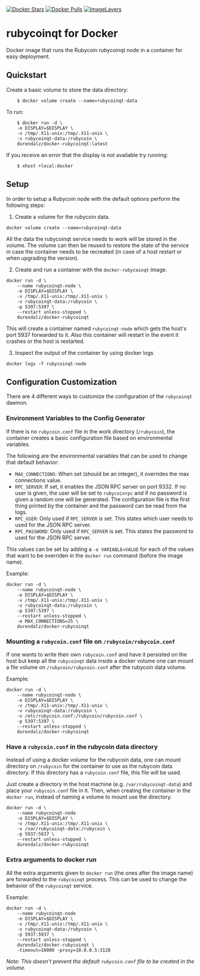 [![Docker Stars](https://img.shields.io/docker/stars/durendalz/docker-rubycoinqt.svg)](https://hub.docker.com/r/durendalz/docker-rubycoinqt/)
[![Docker Pulls](https://img.shields.io/docker/pulls/durendalz/docker-rubycoinqt.svg)](https://hub.docker.com/r/durendalz/docker-rubycoinqt/)
[![ImageLayers](https://images.microbadger.com/badges/image/durendalz/docker-rubycoinqt.svg)](https://microbadger.com/images/durendalz/docker-rubycoinqt)

# rubycoinqt for Docker

Docker image that runs the Rubycoin rubycoinqt node in a container for easy deployment.

## Quickstart

Create a basic volume to store the data directory:

        $ docker volume create --name=rubycoinqt-data

To run:

        $ docker run -d \
        -e DISPLAY=$DISPLAY \
        -v /tmp/.X11-unix:/tmp/.X11-unix \
        -v rubycoinqt-data:/rubycoin \
        durendalz/docker-rubycoinqt:latest

If you receive an error that the display is not available try running:

        $ xhost +local:docker

## Setup
In order to setup a Rubycoin node with the default options perform the following steps:

1. Create a volume for the rubycoin data.

```
docker volume create --name=rubycoinqt-data
```

All the data the rubycoinqt service needs to work will be stored in the volume.
The volume can then be reused to restore the state of the service in case the container needs to be recreated (in case of a host restart or when upgrading the version).

2. Create and run a container with the `docker-rubycoinqt` image.

```
docker run -d \
    --name rubycoinqt-node \
    -e DISPLAY=$DISPLAY \
    -v /tmp/.X11-unix:/tmp/.X11-unix \
    -v rubycoinqt-data:/rubycoin \
    -p 5397:5397 \
    --restart unless-stopped \
    durendalz/docker-rubycoinqt
```

This will create a container named `rubycoinqt-node` which gets the host's port 5937 forwarded to it.
Also this container will restart in the event it crashes or the host is restarted.

3. Inspect the output of the container by using docker logs

```
docker logs -f rubycoinqt-node
```

## Configuration Customization

There are 4 different ways to customize the configuration of the `rubycoinqt` daemon.

### Environment Variables to the Config Generator

If there is no `rubycoin.conf` file in the work directory (`/rubycoin`), the container creates a basic configuration file based on environmental variables.

The following are the environmental variables that can be used to change that default behavior:

- `MAX_CONNECTIONS`: When set (should be an integer), it overrides the max connections value.
- `RPC_SERVER`: If set, it enables the JSON RPC server on port 9332. If no user is given, the user will be set to `rubycoinrpc` and if no password is given a random one will be generated.
The configuration file is the first thing printed by the container and the password can be read from the logs.
- `RPC_USER`: Only used if `RPC_SERVER` is set. This states which user needs to used for the JSON RPC server.
- `RPC_PASSWORD`: Only used if `RPC_SERVER` is set. This states the password to used for the JSON RPC server.

This values can be set by adding a `-e VARIABLE=VALUE` for each of the values that want to be overriden in the `docker run` command (before the image name).

Example:
```
docker run -d \
    --name rubycoinqt-node \
    -e DISPLAY=$DISPLAY \
    -v /tmp/.X11-unix:/tmp/.X11-unix \
    -v rubycoinqt-data:/rubycoin \
    -p 5397:5397 \
    --restart unless-stopped \
    -e MAX_CONNECTIONS=25 \
    durendalz/docker-rubycoinqt
```

### Mounting a `rubycoin.conf` file on `/rubycoin/rubycoin.conf`

If one wants to write their own `rubycoin.conf` and have it persisted on the host but keep all the
`rubycoinqt` data inside a docker volume one can mount a file volume on `/rubycoin/rubycoin.conf` after the rubycoin data volume.

Example:
```
docker run -d \
    --name rubycoinqt-node \
    -e DISPLAY=$DISPLAY \
    -v /tmp/.X11-unix:/tmp/.X11-unix \
    -v rubycoinqt-data:/rubycoin \
    -v /etc/rubycoin.conf:/rubycoin/rubycoin.conf \
    -p 5397:5397 \
    --restart unless-stopped \
    durendalz/docker-rubycoinqt
```

### Have a `rubycoin.conf` in the rubycoin data directory

Instead of using a docker volume for the rubycoin data, one can mount directory on `/rubycoin` for the container to use as the rubycoin data directory.
If this directory has a `rubycoin.conf` file, this file will be used.

Just create a directory in the host machine (e.g. `/var/rubycoinqt-data`) and place your `rubycoin.conf` file in it.
Then, when creating the container in the `docker run`, instead of naming a volume to mount use the directory.

```
docker run -d \
    --name rubycoinqt-node
    -e DISPLAY=$DISPLAY \
    -v /tmp/.X11-unix:/tmp/.X11-unix \
    -v /var/rubycoinqt-data:/rubycoin \
    -p 5937:5937 \
    --restart unless-stopped \
    durendalz/docker-rubycoinqt
```

### Extra arguments to docker run

All the extra arguments given to `docker run` (the ones after the image name) are forwarded to the `rubycoinqt` process.
This can be used to change the behavior of the `rubycoinqt` service.

Example:
```
docker run -d \
    --name rubycoinqt-node
    -e DISPLAY=$DISPLAY \
    -v /tmp/.X11-unix:/tmp/.X11-unix \
    -v rubycoinqt-data:/rubycoin \
    -p 5937:5937 \
    --restart unless-stopped \
    durendalz/docker-rubycoinqt \
    -timeout=10000 -proxy=10.0.0.5:3128
```

_Note: This doesn't prevent the default `rubycoin.conf` file to be created in the volume._

